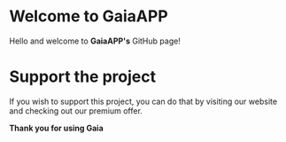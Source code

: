 # Welcome to GaiaAPP

Hello and welcome to **GaiaAPP's** GitHub page!

# Support the project

If you wish to support this project, you can do that by visiting our website and checking out our premium offer.

**Thank you for using Gaia**
